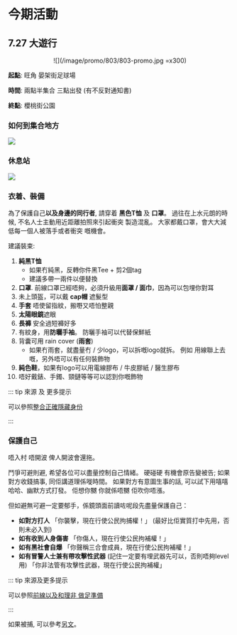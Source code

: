 # 今期活動

## 7.27 大遊行

<Center>

![](/image/promo/803/803-promo.jpg =x300)

</Center>

**起點**: 旺角 晏架街足球場

**時間**: 兩點半集合 三點出發 (有不反對通知書)

**終點**: 櫻桃街公園

<!-- **組織者**: 無組織 -->

<!-- **目的**: 香港人 -->

### 如何到集合地方

![](/image/promo/803/803-start.jpg)

### 休息站

![](/image/map/803/803-rests.jpg)

### 衣着、裝備

<!-- ![](/image/promo/727/727gear.jpeg) -->

為了保護自己**以及身邊的同行者**, 請穿着 **黑色T恤** 及 **口罩**。 過往在上水元朗的時候, 不名人士主動用近距離拍照來引起衝突 製造混亂。 大家都戴口罩，會大大減低每一個人被落手或者衝突 嘅機會。

建議裝束:

1. **純黑T恤**
    * 如果冇純黑，反轉你件黑Tee + 剪2個tag
    * 建議多帶一兩件以便替換
2. **口罩**.  前線口罩已經唔夠，必須升級用**面罩 / 面巾**，因為可以包埋你對耳
3. 未上頭盔，可以戴 **cap帽** 遮髮型
4. **手套** 唔使留指紋，搬嘢又唔怕整親
5. **太陽眼鏡**遮眼
6. **長褲** 安全過短褲好多
7. 有紋身，用**防曬手袖**。 防曬手袖可以代替保鮮紙
8. 背囊可用 rain cover (**雨套**)
   * 如果冇雨套，就盡量冇 / 少logo，可以拆嘅logo就拆。 例如 用線聯上去嘅，另外唔可以有任何裝飾物
9.  **純色鞋**，如果有logo可以用電線膠布 / 牛皮膠紙 / 醫生膠布
10. 唔好戴錶、手鐲、頸鏈等等可以認到你嘅飾物

::: tip 來源 及 更多提示

可以參照[整合正確隱藏身份](https://lihkg.com/thread/1327279)

:::

### 保護自己

唔入村 唔開波 俾人開波會還拖。

鬥爭可避則避, 希望各位可以盡量控制自己情緒。 硬碰硬 有機會原告變被告; 如果對方收錢搞事, 同佢講道理係嘥時間。 如果對方有意圖生事的話, 可以試下用嘻嘻哈哈、幽默方式打發。 佢想你嬲 你就係唔嬲 佢吹你唔漲。

但如避無可避一定要郁手，係鏡頭面前讀咗呢段先盡量保護自己：

* **如對方打人** 「你襲擊，現在行使公民拘捕權！」 (最好比佢實質打中先用，否則未必入到)
* **如有收到人身傷害** 「你傷人，現在行使公民拘補權！」
* **如有黑社會自爆** 「你聲稱三合會成員，現在行使公民拘補權！」
* **如有冒警人士兼有帶攻擊性武器** (記住一定要有埋武器先可以，否則唔夠level用) 「你非法管有攻擊性武器，現在行使公民拘補權」

::: tip 來源及更多提示

可以參照[前線以及和理非 做足準備](https://lihkg.com/thread/1334474/page/1)

:::

<!-- ### 求救電話

* **消防處**:  -->

如果被捕, 可以參考[另文](./info/help/)。